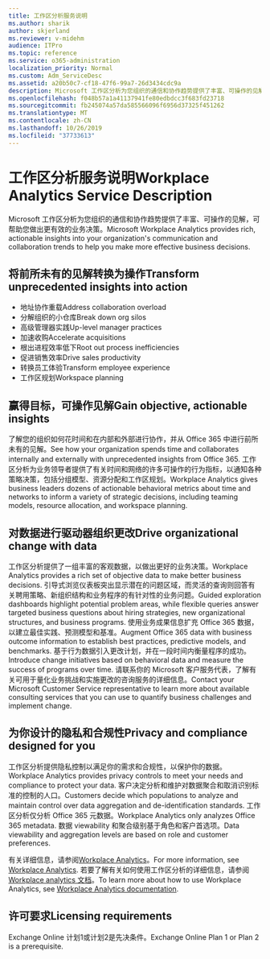 ```yaml
---
title: 工作区分析服务说明
ms.author: sharik
author: skjerland
ms.reviewer: v-midehm
audience: ITPro
ms.topic: reference
ms.service: o365-administration
localization_priority: Normal
ms.custom: Adm_ServiceDesc
ms.assetid: a20b50c7-cf18-47f6-99a7-26d3434cdc9a
description: Microsoft 工作区分析为您组织的通信和协作趋势提供了丰富、可操作的见解，可帮助您做出更有效的业务决策。
ms.openlocfilehash: f048b57a1a41137941fe80edbdcc3f683fd23718
ms.sourcegitcommit: fb245074a57da585566096f6956d37325f451262
ms.translationtype: MT
ms.contentlocale: zh-CN
ms.lasthandoff: 10/26/2019
ms.locfileid: "37733613"
---
```

# <a name="workplace-analytics-service-description"></a><span data-ttu-id="7c31e-103">工作区分析服务说明</span><span class="sxs-lookup"><span data-stu-id="7c31e-103">Workplace Analytics Service Description</span></span>

<span data-ttu-id="7c31e-104">Microsoft 工作区分析为您组织的通信和协作趋势提供了丰富、可操作的见解，可帮助您做出更有效的业务决策。</span><span class="sxs-lookup"><span data-stu-id="7c31e-104">Microsoft Workplace Analytics provides rich, actionable insights into your organization's communication and collaboration trends to help you make more effective business decisions.</span></span>

## <a name="transform-unprecedented-insights-into-action"></a><span data-ttu-id="7c31e-105">将前所未有的见解转换为操作</span><span class="sxs-lookup"><span data-stu-id="7c31e-105">Transform unprecedented insights into action</span></span>

* <span data-ttu-id="7c31e-106">地址协作重载</span><span class="sxs-lookup"><span data-stu-id="7c31e-106">Address collaboration overload</span></span>
* <span data-ttu-id="7c31e-107">分解组织的小仓库</span><span class="sxs-lookup"><span data-stu-id="7c31e-107">Break down org silos</span></span>
* <span data-ttu-id="7c31e-108">高级管理器实践</span><span class="sxs-lookup"><span data-stu-id="7c31e-108">Up-level manager practices</span></span>
* <span data-ttu-id="7c31e-109">加速收购</span><span class="sxs-lookup"><span data-stu-id="7c31e-109">Accelerate acquisitions</span></span>
* <span data-ttu-id="7c31e-110">根出进程效率低下</span><span class="sxs-lookup"><span data-stu-id="7c31e-110">Root out process inefficiencies</span></span>
* <span data-ttu-id="7c31e-111">促进销售效率</span><span class="sxs-lookup"><span data-stu-id="7c31e-111">Drive sales productivity</span></span>
* <span data-ttu-id="7c31e-112">转换员工体验</span><span class="sxs-lookup"><span data-stu-id="7c31e-112">Transform employee experience</span></span>
* <span data-ttu-id="7c31e-113">工作区规划</span><span class="sxs-lookup"><span data-stu-id="7c31e-113">Workspace planning</span></span>

## <a name="gain-objective-actionable-insights"></a><span data-ttu-id="7c31e-114">赢得目标，可操作见解</span><span class="sxs-lookup"><span data-stu-id="7c31e-114">Gain objective, actionable insights</span></span>

<span data-ttu-id="7c31e-115">了解您的组织如何花时间和在内部和外部进行协作，并从 Office 365 中进行前所未有的见解。</span><span class="sxs-lookup"><span data-stu-id="7c31e-115">See how your organization spends time and collaborates internally and externally with unprecedented insights from Office 365.</span></span> <span data-ttu-id="7c31e-116">工作区分析为业务领导者提供了有关时间和网络的许多可操作的行为指标，以通知各种策略决策，包括分组模型、资源分配和工作区规划。</span><span class="sxs-lookup"><span data-stu-id="7c31e-116">Workplace Analytics gives business leaders dozens of actionable behavioral metrics about time and networks to inform a variety of strategic decisions, including teaming models, resource allocation, and workspace planning.</span></span>

## <a name="drive-organizational-change-with-data"></a><span data-ttu-id="7c31e-117">对数据进行驱动器组织更改</span><span class="sxs-lookup"><span data-stu-id="7c31e-117">Drive organizational change with data</span></span>

<span data-ttu-id="7c31e-118">工作区分析提供了一组丰富的客观数据，以做出更好的业务决策。</span><span class="sxs-lookup"><span data-stu-id="7c31e-118">Workplace Analytics provides a rich set of objective data to make better business decisions.</span></span> <span data-ttu-id="7c31e-119">引导式浏览仪表板突出显示潜在的问题区域，而灵活的查询则回答有关聘用策略、新组织结构和业务程序的有针对性的业务问题。</span><span class="sxs-lookup"><span data-stu-id="7c31e-119">Guided exploration dashboards highlight potential problem areas, while flexible queries answer targeted business questions about hiring strategies, new organizational structures, and business programs.</span></span> <span data-ttu-id="7c31e-120">使用业务成果信息扩充 Office 365 数据，以建立最佳实践、预测模型和基准。</span><span class="sxs-lookup"><span data-stu-id="7c31e-120">Augment Office 365 data with business outcome information to establish best practices, predictive models, and benchmarks.</span></span> <span data-ttu-id="7c31e-121">基于行为数据引入更改计划，并在一段时间内衡量程序的成功。</span><span class="sxs-lookup"><span data-stu-id="7c31e-121">Introduce change initiatives based on behavioral data and measure the success of programs over time.</span></span> <span data-ttu-id="7c31e-122">请联系你的 Microsoft 客户服务代表，了解有关可用于量化业务挑战和实施更改的咨询服务的详细信息。</span><span class="sxs-lookup"><span data-stu-id="7c31e-122">Contact your Microsoft Customer Service representative to learn more about available consulting services that you can use to quantify business challenges and implement change.</span></span>

## <a name="privacy-and-compliance-designed-for-you"></a><span data-ttu-id="7c31e-123">为你设计的隐私和合规性</span><span class="sxs-lookup"><span data-stu-id="7c31e-123">Privacy and compliance designed for you</span></span>

<span data-ttu-id="7c31e-124">工作区分析提供隐私控制以满足你的需求和合规性，以保护你的数据。</span><span class="sxs-lookup"><span data-stu-id="7c31e-124">Workplace Analytics provides privacy controls to meet your needs and compliance to protect your data.</span></span> <span data-ttu-id="7c31e-125">客户决定分析和维护对数据聚合和取消识别标准的控制的人口。</span><span class="sxs-lookup"><span data-stu-id="7c31e-125">Customers decide which populations to analyze and maintain control over data aggregation and de-identification standards.</span></span> <span data-ttu-id="7c31e-126">工作区分析仅分析 Office 365 元数据。</span><span class="sxs-lookup"><span data-stu-id="7c31e-126">Workplace Analytics only analyzes Office 365 metadata.</span></span> <span data-ttu-id="7c31e-127">数据 viewability 和聚合级别基于角色和客户首选项。</span><span class="sxs-lookup"><span data-stu-id="7c31e-127">Data viewability and aggregation levels are based on role and customer preferences.</span></span>

<span data-ttu-id="7c31e-128">有关详细信息，请参阅[Workplace Analytics](https://go.microsoft.com/fwlink/?linkid=852492)。</span><span class="sxs-lookup"><span data-stu-id="7c31e-128">For more information, see [Workplace Analytics](https://go.microsoft.com/fwlink/?linkid=852492).</span></span> <span data-ttu-id="7c31e-129">若要了解有关如何使用工作区分析的详细信息，请参阅[Workplace analytics 文档](https://docs.microsoft.com/workplace-analytics/)。</span><span class="sxs-lookup"><span data-stu-id="7c31e-129">To learn more about how to use Workplace Analytics, see [Workplace Analytics documentation](https://docs.microsoft.com/workplace-analytics/).</span></span>
  
## <a name="licensing-requirements"></a><span data-ttu-id="7c31e-130">许可要求</span><span class="sxs-lookup"><span data-stu-id="7c31e-130">Licensing requirements</span></span>

<span data-ttu-id="7c31e-131">Exchange Online 计划1或计划2是先决条件。</span><span class="sxs-lookup"><span data-stu-id="7c31e-131">Exchange Online Plan 1 or Plan 2 is a prerequisite.</span></span>
